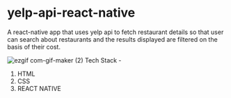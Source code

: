 # yelp-api-react-native
A react-native app that uses yelp api to fetch restaurant details so that user can search about restaurants and the results displayed are filtered on the basis of their cost.

![ezgif com-gif-maker (2)](https://user-images.githubusercontent.com/75886411/109787142-ef021700-7c33-11eb-8348-620cf9e5af88.gif)
Tech Stack -
1) HTML
2) CSS
3) REACT NATIVE
